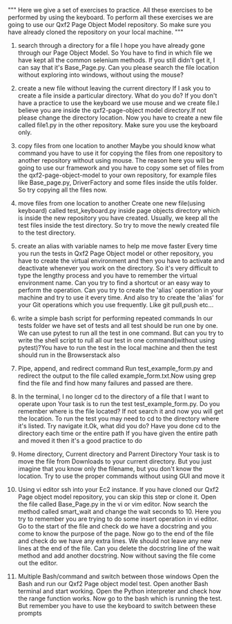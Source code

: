 """
Here we give a set of exercises to practice. All these exercises to be performed by using the keyboard. To perform all these exercises we are going to use our Qxf2 Page Object Model repository. So make sure you have already cloned the repository on your local machine.
"""

1. search through a directory for a file
    I hope you have already gone through our Page Object Model. So You have to find in which file we have kept all the common selenium methods. If you still didn't get it, I can say that it's Base_Page.py. Can you please search the file location without exploring into windows, without using the mouse?

2. create a new file without leaving the current directory
    If I ask you to create a file inside a particular directory. What do you do?
    If you don't have a practice to use the keyboard we use mouse and we create file.I believe you are inside the qxf2-page-object model directory.If not please change the directory location. Now you have to create a new file called file1.py in the other repository. Make sure you use the keyboard only.

3. copy files from one location to another
    Maybe you should know what command you have to use it for copying the files from one repository to another repository without using mouse. The reason here you will be going to use our framework and you have to copy some set of files from the qxf2-page-object-model to your own repository, for example files like Base_page.py, DriverFactory and some files inside the utils folder. So try copying all the files now.

4. move files from one location to another
    Create one new file(using keyboard) called test_keyboard.py inside page objects directory which is inside the new repository you have created. Usually, we keep all the test files inside the test directory. So try to move the newly created file to the test directory.

5. create an alias with variable names to help me move faster
    Every time you run the tests in Qxf2 Page Object model or other repository, you have to create the virtual environment and then you have to activate and deactivate whenever you work on the directory. So it's very difficult to type the lengthy process and you have to remember the virtual environment name. Can you try to find a shortcut or an easy way to perform the operation. Can you try to create the 'alias' operation in your machine and try to use it every time. And also try to create the 'alias' for your Git operations which you use frequently. Like git pull,push etc...

6. write a simple bash script for performing repeated commands
    In our tests folder we have set of tests and all test should be run one by one. We can use pytest to run all the test in one command. But can you try to write the shell script to rull all our test in one command(without using pytest)?You have to run the test in the local machine and then the test should run in the Browserstack also

7. Pipe, append, and redirect command
    Run test_example_form.py and redirect the output to the file called example_form.txt.Now using grep find the file and find how many failures and passed are there.

8. In the terminal, I no longer cd to the directory of a file that I want to operate upon
    Your task is to run the test test_example_form.py. Do you remember where is the file located? If not search it and now you will get the location. To run the test you may need to cd to the directory where it's listed. Try navigate it.Ok, what did you do?
    Have you done cd to the directory each time or the entire path
    If you have given the entire path and moved it then it's a good practice to do

9. Home directory, Current directory and Parrent Directory
    Your task is to move the file from Downloads to your current directory. But you just imagine that you know only the filename, but you don't know the location. Try to use the proper commands without using GUI and move it

10. Using vi editor
    ssh into your Ec2 instance. If you have cloned our Qxf2 Page object model repository,  you can skip this step or clone it. Open the file called Base_Page.py in the vi or vim editor.
    Now search the method called smart_wait and change the wait seconds to 10. Here you try to remember you are trying to do some insert operation in vi editor. Go to the start of the file and check do we have a docstring and you come to know the purpose of the page. Now go to the end of the file and check do we have any extra lines. We should not leave any new lines at the end of the file. Can you delete the docstring line of the wait method and add another docstring. Now without saving the file come out the editor.

11. Multiple Bash/command and switch between those windows
    Open the Bash and run our Qxf2 Page object model test. Open another Bash terminal and start working. Open the Python interpreter and check how the range function works. Now go to the bash which is running the test. But remember you have to use the keyboard to switch between these prompts


